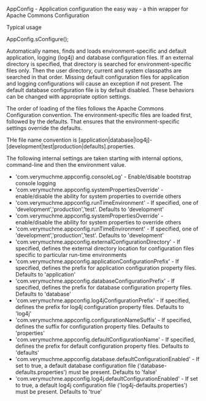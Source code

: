
AppConfig - Application configuration the easy way - a thin wrapper for Apache Commons Configuration

Typical usage

AppConfig.sConfigure();

Automatically names, finds and loads environment-specific and default application, logging (log4j) and database configuration files. If an external directory is specified, that directory is searched for environment-specific files only. Then the user directory, current and system classpaths are searched in that order. Missing default configuration files for application and logging configurations will cause an exception if not present. The default database configuration file is by default disabled. These behaviors can be changed with appropriate option settings.

The order of loading of the files follows the Apache Commons Configuration convention. The environment-specific files are loaded first, followed by the defaults. That ensures that the environment-specific settings override the defaults.

THe file name convention is [application|database|log4j]-[development|test|production|defaults].properties.

The following internal settings are taken starting with internal options, command-line and then the environment value.

* 'com.verymuchme.appconfig.consoleLog' - Enable/disable bootstrap console logging
* 'com.verymuchme.appconfig.systemPropertiesOverride' - enable/disable the ability for system properties to override others
* 'com.verymuchme.appconfig.runTimeEnvironment' - If specified, one of 'development','production','test'. Defaults to 'development'
* 'com.verymuchme.appconfig.systemPropertiesOverride' - enable/disable the ability for system properties to override others
* 'com.verymuchme.appconfig.runTimeEnvironment' - If specified, one of 'development','production','test'. Defaults to 'development'
* 'com.verymuchme.appconfig.externalConfigurationDirectory' - If specified, defines the external directory location for configuration files specific to particular run-time environments
* 'com.verymuchme.appconfig.applicationConfigurationPrefix' - If specified, defines the prefix for application configuration property files. Defaults to 'application'
* 'com.verymuchme.appconfig.databaseConfigurationPrefix' - If specified, defines the prefix for database configuration property files. Defaults to 'database'
* 'com.verymuchme.appconfig.log4jConfigurationPrefix' - If specified, defines the prefix for log4j configuration property files. Defaults to 'log4j'
* 'com.verymuchme.appconfig.configurationNameSuffix' - If specified, defines the suffix for configuration property files. Defaults to 'properties'
* 'com.verymuchme.appconfig.defaultConfigurationName' - If specified, defines the prefix for default configuration property files. Defaults to 'defaults'
* 'com.verymuchme.appconfig.database.defaultConfigurationEnabled' - If set to true, a default database configuration file ('database-defaults.properties') must be present. Defaults to 'false'
* 'com.verymuchme.appconfig.log4j.defaultConfigurationEnabled' - If set to true, a default log4j configuration file ('log4j-defaults.properties') must be present. Defaults to 'true'
